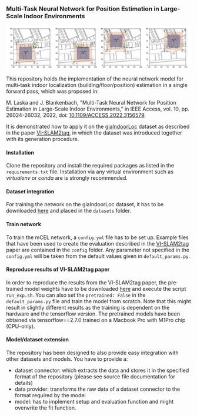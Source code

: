 ### Multi-Task Neural Network for Position Estimation in Large-Scale Indoor Environments
![](mCEL.png)

This repository holds the implementation of the neural network model for multi-task indoor localization (building/floor/position)
estimation in a single forward pass, which was proposed in:

M. Laska and J. Blankenbach, "Multi-Task Neural Network for Position Estimation in Large-Scale Indoor Environments," in IEEE Access, vol. 10, pp. 26024-26032, 2022, doi: [10.1109/ACCESS.2022.3156579](https://ieeexplore.ieee.org/document/9727182). 

It is demonstrated how to apply it on the [giaIndoorLoc]() dataset as described in the paper [VI-SLAM2tag](), in which the dataset was introduced together with its generation procedure.

#### Installation

Clone the repository and install the required packages as listed in the ```requirements.txt``` file.
Installation via any virtual environment such as *virtualenv* or *conda* are is strongly recommended. 

#### Dataset integration

For training the network on the giaIndoorLoc dataset, it has to be downloaded [here]() and placed in the ```datasets``` folder.

#### Train network

To train the mCEL network, a ```config.yml``` file has to be set up. Example files that have been used to create the evaluation
described in the [VI-SLAM2tag]() paper are contained in the ```config``` folder. Any parameter not specified in the ```config.yml```
will be taken from the default values given in ```default_params.py```.

#### Reproduce results of VI-SLAM2tag paper

In order to reproduce the results from the VI-SLAM2tag paper, the pre-trained model weights have to be downloaded [here]() and execute
the script ```run_exp.sh```.
You can also set the ```pretrained: False``` in the ```default_params.py``` file and train the model from scratch.
Note that this might result in slightly different results as the training is dependent on the hardware and the tensorflow version.
The pretrained models have been obtained via tensorflow==2.7.0 trained on a Macbook Pro with M1Pro chip (CPU-only).

#### Model/dataset extension
The repository has been designed to also provide easy integration with other datasets and models.
You have to provide a:
- dataset connector: which extracts the data and stores it in the specified format of the repository (please see source file documentation for details)
- data provider: transforms the raw data of a dataset connector to the format required by the model
- model: has to implement setup and evaluation function and might overwrite the fit function. 